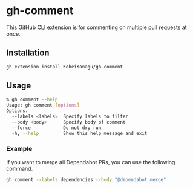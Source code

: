 # gh-comment

This GitHub CLI extension is for commenting on multiple pull requests at once.

## Installation

```sh
gh extension install KoheiKanagu/gh-comment
```

## Usage

```sh
% gh comment --help
Usage: gh comment [options]
Options:
  --labels <labels>  Specify labels to filter
  --body <body>      Specify body of comment
  --force            Do not dry run
  -h, --help         Show this help message and exit
```

### Example

If you want to merge all Dependabot PRs, you can use the following command.

```sh
gh comment --labels dependencies --body "@dependabot merge"
```
